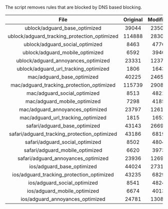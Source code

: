 The script removes rules that are blocked by DNS based blocking.


| File | Original | Modified |
|:----:|:-----:|:-----:|
| ublock/adguard_base_optimized | 39044 | 23504 |
| ublock/adguard_tracking_protection_optimized | 114888 | 28306 |
| ublock/adguard_social_optimized | 8463 | 4776 |
| ublock/adguard_mobile_optimized | 6592 | 3940 |
| ublock/adguard_annoyances_optimized | 23331 | 12374 |
| ublock/adguard_url_tracking_optimized | 1806 | 1643 |
| mac/adguard_base_optimized | 40225 | 24657 |
| mac/adguard_tracking_protection_optimized | 115739 | 29084 |
| mac/adguard_social_optimized | 8513 | 4821 |
| mac/adguard_mobile_optimized | 7298 | 4185 |
| mac/adguard_annoyances_optimized | 23797 | 12612 |
| mac/adguard_url_tracking_optimized | 1815 | 1652 |
| safari/adguard_base_optimized | 43143 | 26698 |
| safari/adguard_tracking_protection_optimized | 43186 | 6819 |
| safari/adguard_social_optimized | 8502 | 4804 |
| safari/adguard_mobile_optimized | 6620 | 3973 |
| safari/adguard_annoyances_optimized | 23936 | 12693 |
| ios/adguard_base_optimized | 44024 | 27315 |
| ios/adguard_tracking_protection_optimized | 43235 | 6829 |
| ios/adguard_social_optimized | 8541 | 4824 |
| ios/adguard_mobile_optimized | 6674 | 4013 |
| ios/adguard_annoyances_optimized | 24781 | 13084 |